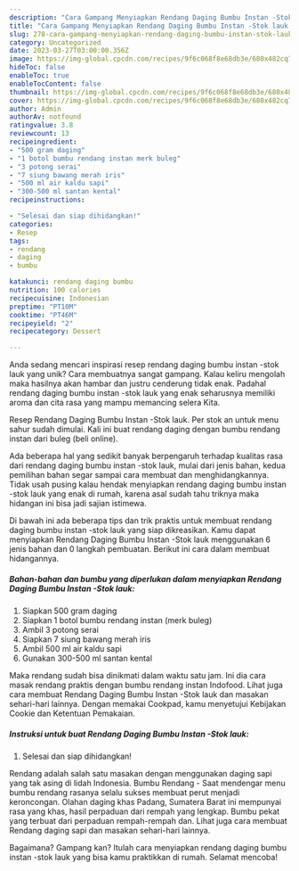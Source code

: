```yaml
---
description: "Cara Gampang Menyiapkan Rendang Daging Bumbu Instan -Stok lauk yang Lezat"
title: "Cara Gampang Menyiapkan Rendang Daging Bumbu Instan -Stok lauk yang Lezat"
slug: 278-cara-gampang-menyiapkan-rendang-daging-bumbu-instan-stok-lauk-yang-lezat
category: Uncategorized
date: 2023-03-27T03:00:00.356Z
image: https://img-global.cpcdn.com/recipes/9f6c068f8e68db3e/680x482cq70/rendang-daging-bumbu-instan-stok-lauk-foto-resep-utama.jpg
hideToc: false
enableToc: true
enableTocContent: false
thumbnail: https://img-global.cpcdn.com/recipes/9f6c068f8e68db3e/680x482cq70/rendang-daging-bumbu-instan-stok-lauk-foto-resep-utama.jpg
cover: https://img-global.cpcdn.com/recipes/9f6c068f8e68db3e/680x482cq70/rendang-daging-bumbu-instan-stok-lauk-foto-resep-utama.jpg
author: Admin
authorAv: notfound
ratingvalue: 3.8
reviewcount: 13
recipeingredient:
- "500 gram daging"
- "1 botol bumbu rendang instan merk buleg"
- "3 potong serai"
- "7 siung bawang merah iris"
- "500 ml air kaldu sapi"
- "300-500 ml santan kental"
recipeinstructions:

- "Selesai dan siap dihidangkan!"
categories:
- Resep
tags:
- rendang
- daging
- bumbu

katakunci: rendang daging bumbu 
nutrition: 100 calories
recipecuisine: Indonesian
preptime: "PT10M"
cooktime: "PT46M"
recipeyield: "2"
recipecategory: Dessert

---
```





Anda sedang mencari inspirasi resep rendang daging bumbu instan -stok lauk yang unik? Cara membuatnya sangat gampang. Kalau keliru mengolah maka hasilnya akan hambar dan justru cenderung tidak enak. Padahal rendang daging bumbu instan -stok lauk yang enak seharusnya memiliki aroma dan cita rasa yang mampu memancing selera Kita.





Resep Rendang Daging Bumbu Instan -Stok lauk. Per stok an untuk menu sahur sudah dimulai. Kali ini buat rendang daging dengan bumbu rendang instan dari buleg (beli online).

Ada beberapa hal yang sedikit banyak berpengaruh terhadap kualitas rasa dari rendang daging bumbu instan -stok lauk, mulai dari jenis bahan, kedua pemilihan bahan segar sampai cara membuat dan menghidangkannya. Tidak usah pusing kalau hendak menyiapkan rendang daging bumbu instan -stok lauk yang enak di rumah, karena asal sudah tahu triknya maka hidangan ini bisa jadi sajian istimewa.






Di bawah ini ada beberapa tips dan trik praktis untuk membuat rendang daging bumbu instan -stok lauk yang siap dikreasikan. Kamu dapat menyiapkan Rendang Daging Bumbu Instan -Stok lauk menggunakan 6 jenis bahan dan 0 langkah pembuatan. Berikut ini cara dalam membuat hidangannya.

<!--inarticleads1-->

##### Bahan-bahan dan bumbu yang diperlukan dalam menyiapkan Rendang Daging Bumbu Instan -Stok lauk:

1. Siapkan 500 gram daging
1. Siapkan 1 botol bumbu rendang instan (merk buleg)
1. Ambil 3 potong serai
1. Siapkan 7 siung bawang merah iris
1. Ambil 500 ml air kaldu sapi
1. Gunakan 300-500 ml santan kental


Maka rendang sudah bisa dinikmati dalam waktu satu jam. Ini dia cara masak rendang praktis dengan bumbu rendang instan Indofood. Lihat juga cara membuat Rendang Daging Bumbu Instan -Stok lauk dan masakan sehari-hari lainnya. Dengan memakai Cookpad, kamu menyetujui Kebijakan Cookie dan Ketentuan Pemakaian. 

<!--inarticleads2-->

##### Instruksi untuk buat Rendang Daging Bumbu Instan -Stok lauk:


1. Selesai dan siap dihidangkan!

Rendang adalah salah satu masakan dengan menggunakan daging sapi yang tak asing di lidah Indonesia. Bumbu Rendang - Saat mendengar menu bumbu rendang rasanya selalu sukses membuat perut menjadi keroncongan. Olahan daging khas Padang, Sumatera Barat ini mempunyai rasa yang khas, hasil perpaduan dari rempah yang lengkap. Bumbu pekat yang terbuat dari perpaduan rempah-rempah dan. Lihat juga cara membuat Rendang daging sapi dan masakan sehari-hari lainnya. 

Bagaimana? Gampang kan? Itulah cara menyiapkan rendang daging bumbu instan -stok lauk yang bisa kamu praktikkan di rumah. Selamat mencoba!
